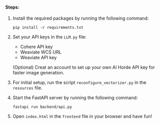 #### Steps:

1. Install the required packages by running the following command:

   ```
   pip install -r requirements.txt
   ```

2. Set your API keys in the `LLM.py` file:
   - Cohere API key
   - Weaviate WCS URL
   - Weaviate API key

   (Optional) Creat an account to set up your own AI Horde API key for faster image generation.

3. For initial setup, run the script `reconfigure_vectorizer.py` in the `resources` file.

4. Start the FastAPI server by running the following command:

   ```
   fastapi run backend/api.py
   ```

5. Open `index.html` in the `frontend` file in your browser and have fun!